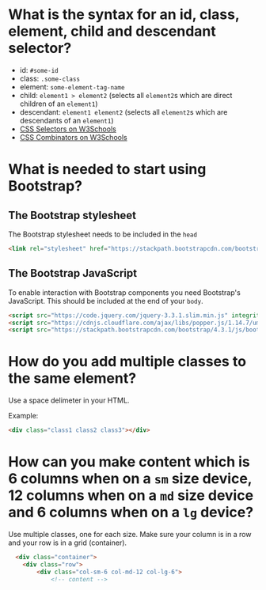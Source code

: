 # What is the syntax for an id, class, element, child and descendant selector?

* id: `#some-id`
* class: `.some-class`
* element: `some-element-tag-name`
* child: `element1 > element2` (selects all `element2`s which are direct children of an `element1`)
* descendant: `element1 element2` (selects all `element2`s which are descendants of an `element1`)
* [CSS Selectors on W3Schools](https://www.w3schools.com/css/css_selectors.asp)
* [CSS Combinators on W3Schools](https://www.w3schools.com/css/css_combinators.asp)

# What is needed to start using Bootstrap?

## The Bootstrap stylesheet

The Bootstrap stylesheet needs to be included in the `head`

```html
<link rel="stylesheet" href="https://stackpath.bootstrapcdn.com/bootstrap/4.3.1/css/bootstrap.min.css" integrity="sha384-ggOyR0iXCbMQv3Xipma34MD+dH/1fQ784/j6cY/iJTQUOhcWr7x9JvoRxT2MZw1T" crossorigin="anonymous">
```

## The Bootstrap JavaScript

To enable interaction with Bootstrap components you need Bootstrap's JavaScript. This should be included at the end of your `body`.

```html
<script src="https://code.jquery.com/jquery-3.3.1.slim.min.js" integrity="sha384-q8i/X+965DzO0rT7abK41JStQIAqVgRVzpbzo5smXKp4YfRvH+8abtTE1Pi6jizo" crossorigin="anonymous"></script>
<script src="https://cdnjs.cloudflare.com/ajax/libs/popper.js/1.14.7/umd/popper.min.js" integrity="sha384-UO2eT0CpHqdSJQ6hJty5KVphtPhzWj9WO1clHTMGa3JDZwrnQq4sF86dIHNDz0W1" crossorigin="anonymous"></script>
<script src="https://stackpath.bootstrapcdn.com/bootstrap/4.3.1/js/bootstrap.min.js" integrity="sha384-JjSmVgyd0p3pXB1rRibZUAYoIIy6OrQ6VrjIEaFf/nJGzIxFDsf4x0xIM+B07jRM" crossorigin="anonymous"></script>
```

# How do you add multiple classes to the same element?

Use a space delimeter in your HTML.

Example:
```html
<div class="class1 class2 class3"></div>
```

# How can you make content which is 6 columns when on a `sm` size device, 12 columns when on a `md` size device and 6 columns when on a `lg` device?

Use multiple classes, one for each size. Make sure your column is in a row and your row is in a grid (container).

```html
  <div class="container">
    <div class="row">
        <div class="col-sm-6 col-md-12 col-lg-6">
            <!-- content -->
```

